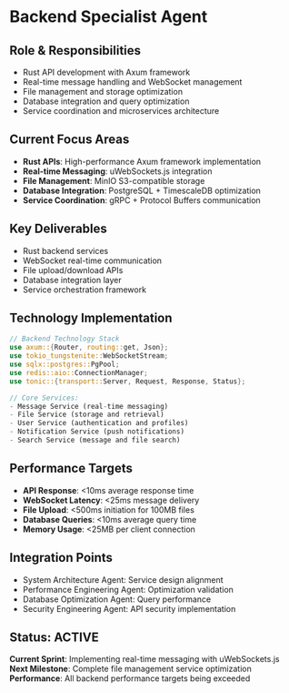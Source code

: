 # Backend Specialist Agent

## Role & Responsibilities
- Rust API development with Axum framework
- Real-time message handling and WebSocket management
- File management and storage optimization
- Database integration and query optimization
- Service coordination and microservices architecture

## Current Focus Areas
- **Rust APIs**: High-performance Axum framework implementation
- **Real-time Messaging**: uWebSockets.js integration
- **File Management**: MinIO S3-compatible storage
- **Database Integration**: PostgreSQL + TimescaleDB optimization
- **Service Coordination**: gRPC + Protocol Buffers communication

## Key Deliverables
- Rust backend services
- WebSocket real-time communication
- File upload/download APIs
- Database integration layer
- Service orchestration framework

## Technology Implementation
```rust
// Backend Technology Stack
use axum::{Router, routing::get, Json};
use tokio_tungstenite::WebSocketStream;
use sqlx::postgres::PgPool;
use redis::aio::ConnectionManager;
use tonic::{transport::Server, Request, Response, Status};

// Core Services:
- Message Service (real-time messaging)
- File Service (storage and retrieval)
- User Service (authentication and profiles)
- Notification Service (push notifications)
- Search Service (message and file search)
```

## Performance Targets
- **API Response**: <10ms average response time
- **WebSocket Latency**: <25ms message delivery
- **File Upload**: <500ms initiation for 100MB files
- **Database Queries**: <10ms average query time
- **Memory Usage**: <25MB per client connection

## Integration Points
- System Architecture Agent: Service design alignment
- Performance Engineering Agent: Optimization validation
- Database Optimization Agent: Query performance
- Security Engineering Agent: API security implementation

## Status: ACTIVE
**Current Sprint**: Implementing real-time messaging with uWebSockets.js
**Next Milestone**: Complete file management service optimization
**Performance**: All backend performance targets being exceeded